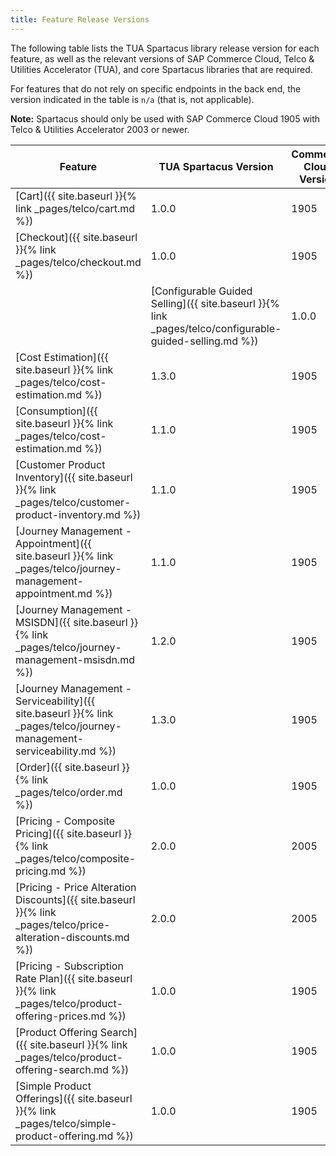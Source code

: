 ```yaml
---
title: Feature Release Versions
---
```


The following table lists the TUA Spartacus library release version for each feature, as well as the relevant versions of SAP Commerce Cloud, Telco & Utilities Accelerator (TUA), and core Spartacus libraries that are required.

For features that do not rely on specific endpoints in the back end, the version indicated in the table is `n/a` (that is, not applicable).

**Note:** Spartacus should only be used with SAP Commerce Cloud 1905 with Telco & Utilities Accelerator 2003 or newer.

| Feature | TUA Spartacus Version | Commerce Cloud Version | TUA Version | Spartacus Version |
|---|---|---|---|---|
| [Cart]({{ site.baseurl }}{% link _pages/telco/cart.md %}) | 1.0.0 | 1905 | 2003 | 1.x, < 2.0 |
| [Checkout]({{ site.baseurl }}{% link _pages/telco/checkout.md %}) | 1.0.0 | 1905 | 2003 | 1.x, < 2.0 |
| | [Configurable Guided Selling]({{ site.baseurl }}{% link _pages/telco/configurable-guided-selling.md %}) | 1.0.0 | 1905 | 2003 | 1.x, < 2.0 |
| [Cost Estimation]({{ site.baseurl }}{% link _pages/telco/cost-estimation.md %}) | 1.3.0 | 1905 | 2005 | 1.x, < 2.0 |
| [Consumption]({{ site.baseurl }}{% link _pages/telco/cost-estimation.md %}) | 1.1.0 | 1905 | 2003 | 1.x, < 2.0 |
| [Customer Product Inventory]({{ site.baseurl }}{% link _pages/telco/customer-product-inventory.md %}) | 1.1.0 | 1905 | 2003 | 1.x, < 2.0 |
| [Journey Management - Appointment]({{ site.baseurl }}{% link _pages/telco/journey-management-appointment.md %}) | 1.1.0 | 1905 | 2003 | 1.x, < 2.0 |
| [Journey Management - MSISDN]({{ site.baseurl }}{% link _pages/telco/journey-management-msisdn.md %}) | 1.2.0 | 1905 | 2003 | 1.x, < 2.0 |
| [Journey Management - Serviceability]({{ site.baseurl }}{% link _pages/telco/journey-management-serviceability.md %}) | 1.3.0 | 1905 | 2003 | 1.x, < 2.0 |
| [Order]({{ site.baseurl }}{% link _pages/telco/order.md %}) | 1.0.0 | 1905 | 2003 | 1.x, < 2.0 |
| [Pricing - Composite Pricing]({{ site.baseurl }}{% link _pages/telco/composite-pricing.md %}) | 2.0.0 | 2005 | 2007 | 2.x |
| [Pricing - Price Alteration Discounts]({{ site.baseurl }}{% link _pages/telco/price-alteration-discounts.md %}) | 2.0.0 | 2005 | 2007 | 2.x |
| [Pricing - Subscription Rate Plan]({{ site.baseurl }}{% link _pages/telco/product-offering-prices.md %}) | 1.0.0 | 1905 | 2003 | 1.x, < 2.0 |
| [Product Offering Search]({{ site.baseurl }}{% link _pages/telco/product-offering-search.md %}) | 1.0.0 | 1905 | 2003 | 1.x, < 2.0 |
| [Simple Product Offerings]({{ site.baseurl }}{% link _pages/telco/simple-product-offering.md %}) | 1.0.0 | 1905 | 2003 | 1.x, < 2.0 |
